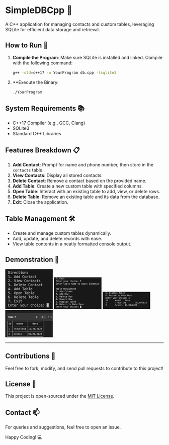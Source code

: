 # SimpleDBCpp 📖

A C++ application for managing contacts and custom tables, leveraging SQLite for efficient data storage and retrieval.

## How to Run 🚀

1. **Compile the Program**:
   Make sure SQLite is installed and linked. Compile with the following command:
   
   ```bash
   g++ -std=c++17 -o YourProgram db.cpp -lsqlite3
   ```
2. **Execute the Binary:
   ```bash
   ./YourProgram
   ```

## System Requirements 📚
- C++17 Compiler (e.g., GCC, Clang)
- SQLite3
- Standard C++ Libraries

## Features Breakdown 📋
1. **Add Contact**: Prompt for name and phone number, then store in the `contacts` table.
2. **View Contacts**: Display all stored contacts.
3. **Delete Contact**: Remove a contact based on the provided name.
4. **Add Table**: Create a new custom table with specified columns.
5. **Open Table**: Interact with an existing table to add, view, or delete rows.
6. **Delete Table**: Remove an existing table and its data from the database.
7. **Exit**: Close the application.

## Table Management 🛠️

- Create and manage custom tables dynamically.
- Add, update, and delete records with ease.
- View table contents in a neatly formatted console output.

## Demonstration 👀
<img src="https://github.com/Nathancgy/SimpleDBCpp/blob/main/img/eg1.png?raw=true" alt="alt text" width="30%">
<img src="https://github.com/Nathancgy/SimpleDBCpp/blob/main/img/eg2.png?raw=true" alt="alt text" width="30%">
<img src="https://github.com/Nathancgy/SimpleDBCpp/blob/main/img/eg3.png?raw=true" alt="alt text" width="30%">
<img src="https://github.com/Nathancgy/SimpleDBCpp/blob/main/img/eg.png?raw=true" alt="alt text" width="30%">

---

## Contributions 👏
Feel free to fork, modify, and send pull requests to contribute to this project!

## License 📜
This project is open-sourced under the [MIT License](LICENSE).

## Contact 📫
For queries and suggestions, feel free to open an issue.

Happy Coding! 💻
